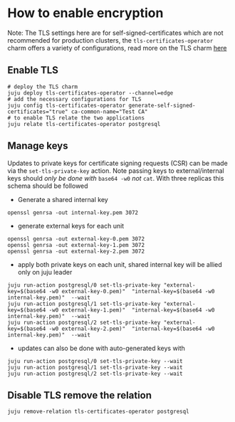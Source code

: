 # How to enable encryption

Note: The TLS settings here are for self-signed-certificates which are not recommended for production clusters, the `tls-certificates-operator` charm offers a variety of configurations, read more on the TLS charm [here](https://charmhub.io/tls-certificates-operator)

## Enable TLS

```shell
# deploy the TLS charm
juju deploy tls-certificates-operator --channel=edge
# add the necessary configurations for TLS
juju config tls-certificates-operator generate-self-signed-certificates="true" ca-common-name="Test CA"
# to enable TLS relate the two applications
juju relate tls-certificates-operator postgresql
```

## Manage keys

Updates to private keys for certificate signing requests (CSR) can be made via the `set-tls-private-key` action. Note passing keys to external/internal keys should *only be done with* `base64 -w0` *not* `cat`. With three replicas this schema should be followed

* Generate a shared internal key

```shell
openssl genrsa -out internal-key.pem 3072
```

* generate external keys for each unit

```
openssl genrsa -out external-key-0.pem 3072
openssl genrsa -out external-key-1.pem 3072
openssl genrsa -out external-key-2.pem 3072
```

* apply both private keys on each unit, shared internal key will be allied only on juju leader

```
juju run-action postgresql/0 set-tls-private-key "external-key=$(base64 -w0 external-key-0.pem)"  "internal-key=$(base64 -w0 internal-key.pem)"  --wait
juju run-action postgresql/1 set-tls-private-key "external-key=$(base64 -w0 external-key-1.pem)"  "internal-key=$(base64 -w0 internal-key.pem)"  --wait
juju run-action postgresql/2 set-tls-private-key "external-key=$(base64 -w0 external-key-2.pem)"  "internal-key=$(base64 -w0 internal-key.pem)"  --wait
```

* updates can also be done with auto-generated keys with

```
juju run-action postgresql/0 set-tls-private-key --wait
juju run-action postgresql/1 set-tls-private-key --wait
juju run-action postgresql/2 set-tls-private-key --wait
```

## Disable TLS remove the relation
```shell
juju remove-relation tls-certificates-operator postgresql
```